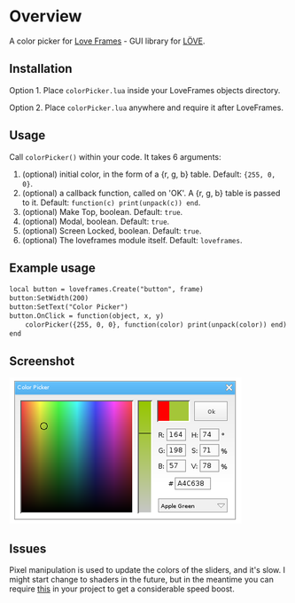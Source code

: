 # Overview
A color picker for [Love Frames](https://github.com/NikolaiResokav/LoveFrames) - GUI library for [LÖVE](http://www.love2d.org).

## Installation
Option 1. Place ``colorPicker.lua`` inside your LoveFrames objects directory.

Option 2. Place ``colorPicker.lua`` anywhere and require it after LoveFrames.

## Usage
Call ``colorPicker()`` within your code. It takes 6 arguments:
1. (optional) initial color, in the form of a {r, g, b} table. Default: ``{255, 0, 0}``.
2. (optional) a callback function, called on 'OK'. A {r, g, b} table is passed to it. Default: ``function(c) print(unpack(c)) end``.
3. (optional) Make Top, boolean. Default: ``true``.
4. (optional) Modal, boolean. Default: ``true``.
5. (optional) Screen Locked, boolean. Default: ``true``.
6. (optional) The loveframes module itself. Default: ``loveframes``.

## Example usage

	local button = loveframes.Create("button", frame)
	button:SetWidth(200)
	button:SetText("Color Picker")
	button.OnClick = function(object, x, y)
		colorPicker({255, 0, 0}, function(color) print(unpack(color)) end)
	end

## Screenshot
![Screenshot](Screenshot.png)

## Issues
Pixel manipulation is used to update the colors of the sliders, and it's slow. I might start change to shaders in the future, but in the meantime you can require [this](https://github.com/slime73/love-snippets/blob/master/ImageData-FFI/imagedata-ffi.lua) in your project to get a considerable speed boost.
